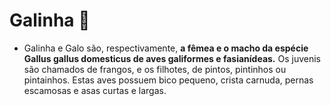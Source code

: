 # Galinha :chicken:

- Galinha e Galo são, respectivamente, **a fêmea e o macho da espécie Gallus gallus domesticus de aves galiformes e fasianídeas.** Os juvenis são chamados de frangos, e os filhotes, de pintos, pintinhos ou pintainhos. Estas aves possuem bico pequeno, crista carnuda, pernas escamosas e asas curtas e largas.